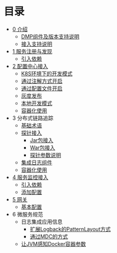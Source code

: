 # 目录

* [0 介绍](README.md)
	* [DMP组件及版本支持说明](DMP-version.md)
	* [接入支持说明](Support-Lists.md)
* [1 服务注册与发现](eureka/README.md)
	* [引入依赖](eureka/pom.md)
* [2 配置中心接入](apollo/README.md)
	* [K8S环境下的开发模式](apollo/Apollo-ConfigSerivce-In-Docker-k8s.md)
	* [通过注解方式开启](apollo/annotation.md)
	* [通过配置文件开启](apollo/bootstrap.md)
	* [灰度发布](apollo/Apollo-GrayRule.md)
	* [本地开发模式](apollo/local-dev.md)
	* [容器化使用](apollo/docker.md)
* 3 分布式链路追踪
	* [基础术语](skywalking/base.md)
	* [探针接入](skywalking/README.md)
		* [Jar包接入](skywalking/jar.md)
		* [War包接入](skywalking/war.md)
		* [探针参数说明](skywalking/agent-settings.md)
	* [集成日志组件](skywalking/integration-log4j.md)
	* [容器化使用](skywalking/docker.md)
* [4 服务监控接入](micrometer/README.md)
	* [引入依赖](micrometer/pom.md)
	* [添加配置](micrometer/conf.md)
* [5 网关](gateway/README.md)
	* [基本配置](gateway/op.md)
* 6 微服务规范
	* 日志集成应用信息
		* [扩展Logback的PatternLayout方式](spec/patternLayout.md)
		* [通过MDC的方式](spec/MDC.md)
	* [让JVM感知Docker容器参数](spec/jvm-docker.md)
